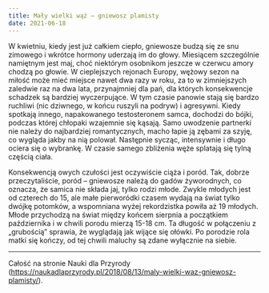 ```yaml
---
title: Mały wielki wąż – gniewosz plamisty
date: 2021-06-18
---
```

W kwietniu, kiedy jest już całkiem ciepło, gniewosze budzą się ze snu zimowego i wkrótce hormony uderzają im do głowy. Miesiącem szczególnie namiętnym jest maj, choć niektórym osobnikom jeszcze w czerwcu amory chodzą po głowie. W cieplejszych rejonach Europy, wężowy sezon na miłość może mieć miejsce nawet dwa razy w roku, za to w zimniejszych zaledwie raz na dwa lata, przynajmniej dla pań, dla których konsekwencje schadzek są bardziej wyczerpujące. W tym czasie panowie stają się bardzo ruchliwi (nic dziwnego, w końcu ruszyli na podryw) i agresywni. Kiedy spotkają innego, napakowanego testosteronem samca, dochodzi do bójki, podczas której chłopaki wzajemnie się kąsają. Samo uwodzenie partnerki nie należy do najbardziej romantycznych, macho łapie ją zębami za szyję, co wygląda jakby na nią polował. Następnie sycząc, intensywnie i długo ociera się o wybrankę. W czasie samego zbliżenia węże splatają się tylną częścią ciała.

Konsekwencją owych czułości jest oczywiście ciąża i poród. Tak, dobrze przeczytaliście, poród – gniewosze należą do gadów żyworodnych, co oznacza, że samica nie składa jaj, tylko rodzi młode. Zwykle młodych jest od czterech do 15, ale małe pierworódki czasem wydają na świat tylko dwójkę potomków, a wspomniana wyżej rekordzistka powiła aż 19 młodych. Młode przychodzą na świat między końcem sierpnia a początkiem października i w chwili porodu mierzą 15-18 cm. Ta długość w połączeniu z „grubością” sprawia, że wyglądają jak wijące się ołówki. Po porodzie rola matki się kończy, od tej chwili maluchy są zdane wyłącznie na siebie.

***

Całość na stronie Nauki dla Przyrody (https://naukadlaprzyrody.pl/2018/08/13/maly-wielki-waz-gniewosz-plamisty/).